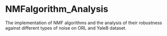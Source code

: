 # NMFalgorithm_Analysis
The implementation of NMF algorithms and the analysis of their robustness against different types of noise on ORL and YaleB dataset.
